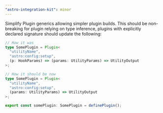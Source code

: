 ```yaml
---
"astro-integration-kit": minor
---
```


Simplify Plugin generics allowing simpler plugin builds.
This should be non-breaking for plugin relying on type inference, plugins with explicitly declared signature should update the following:

```ts
// How it was
type SomePlugin = Plugin<
  "utilityName",
  "astro:config:setup",
  (p: HookParams) => (params: UtilityParams) => UtilityOutput
>;

// How it should be now
type SomePlugin = Plugin<
  "utilityName",
  "astro:config:setup",
  (params: UtilityParams) => UtilityOutput
>;

export const somePlugin: SomePlugin = definePlugin();
```
